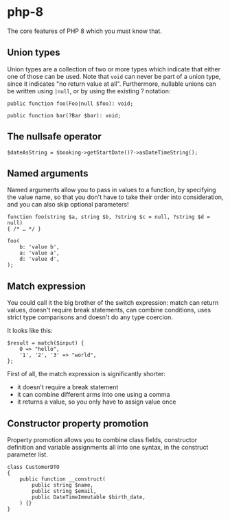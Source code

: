 # php-8
The core features of PHP 8 which you must know that.

## Union types 
Union types are a collection of two or more types which indicate that either one of those can be used.
Note that ```void``` can never be part of a union type, since it indicates "no return value at all". Furthermore, nullable unions can be written using ```|null```, or by using the existing ? notation:<br>

```
public function foo(Foo|null $foo): void;

public function bar(?Bar $bar): void;
```

## The nullsafe operator

```
$dateAsString = $booking->getStartDate()?->asDateTimeString();
```

## Named arguments
Named arguments allow you to pass in values to a function, by specifying the value name, so that you don't have to take their order into consideration, and you can also skip optional parameters!

```
function foo(string $a, string $b, ?string $c = null, ?string $d = null) 
{ /* … */ }

foo(
    b: 'value b', 
    a: 'value a', 
    d: 'value d',
);
```
## Match expression
You could call it the big brother of the switch expression: match can return values, doesn't require break statements, can combine conditions, uses strict type comparisons and doesn't do any type coercion.

It looks like this:

```
$result = match($input) {
    0 => "hello",
    '1', '2', '3' => "world",
};
```

First of all, the match expression is significantly shorter:

- it doesn't require a break statement
- it can combine different arms into one using a comma
- it returns a value, so you only have to assign value once

## Constructor property promotion
Property promotion allows you to combine class fields, constructor definition and variable assignments all into one syntax, in the construct parameter list.

```
class CustomerDTO
{
    public function __construct(
        public string $name, 
        public string $email, 
        public DateTimeImmutable $birth_date,
    ) {}
}
```

